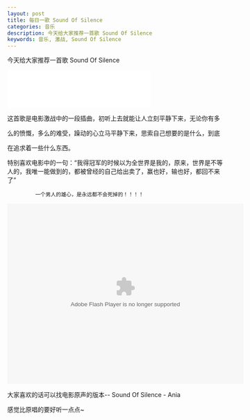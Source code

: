```yaml
---
layout: post
title: 每日一歌 Sound Of Silence
categories: 音乐
description: 今天给大家推荐一首歌 Sound Of Silence
keywords: 音乐, 激战, Sound Of Silence
---
```


今天给大家推荐一首歌 Sound Of Silence

<iframe frameborder="no" border="0" marginwidth="0" marginheight="0" width="330" height="86" src="//music.163.com/outchain/player?type=2&id=1821488&auto=1&height=66"></iframe>

这首歌是电影激战中的一段插曲，初听上去就能让人立刻平静下来，无论你有多

么的愤慨，多么的难受，躁动的心立马平静下来，思索自己想要的是什么，到底

在追求着一些什么东西。

特别喜欢电影中的一句：“我得冠军的时候以为全世界是我的，原来，世界是不等人的，我唯一能做到的，都被曾经的自己给出卖了，赢也好，输也好，都回不来了” 

			 一个男人的雄心，是永远都不会死掉的！！！！
            
<embed height="415" width="544" quality="high" allowfullscreen="true" type="application/x-shockwave-flash" src="//static.hdslb.com/miniloader.swf" flashvars="aid=12660983&page=1" pluginspage="//www.adobe.com/shockwave/download/download.cgi?P1_Prod_Version=ShockwaveFlash">

</embed>

大家喜欢的话可以找电影原声的版本--  Sound Of Silence - Ania

感觉比原唱的要好听一点点~
